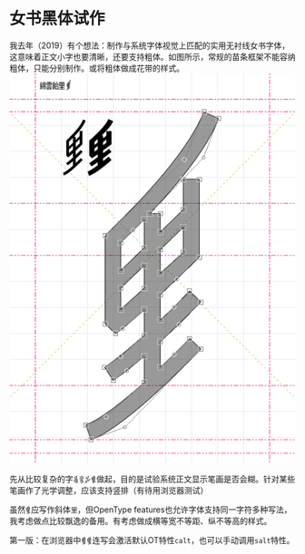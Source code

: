 # 女书黑体试作
我去年（2019）有个想法：制作与系统字体视觉上匹配的实用无衬线女书字体，这意味着正文小字也要清晰，还要支持粗体。如图所示，常规的苗条框架不能容纳粗体，只能分别制作。或将粗体做成花带的样式。
![Screenshots](/_img/Screenshots.png)

先从比较复杂的字`𛊬𛉍𛊺𛉄`做起，目的是试验系统正文显示笔画是否会糊。针对某些笔画作了光学调整，应该支持竖排（有待用浏览器测试）

虽然`𛉄`应写作斜体`里`，但OpenType features也允许字体支持同一字符多种写法，我考虑做点比较飘逸的备用。有考虑做成横等宽不等距、纵不等高的样式。

第一版：在浏览器中`𛉄𛉄`连写会激活默认OT特性`calt`，也可以手动调用`salt`特性。
